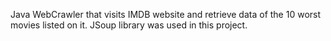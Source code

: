 Java WebCrawler that visits IMDB website and retrieve data of the 10 worst movies listed on it.
JSoup library was used in this project.